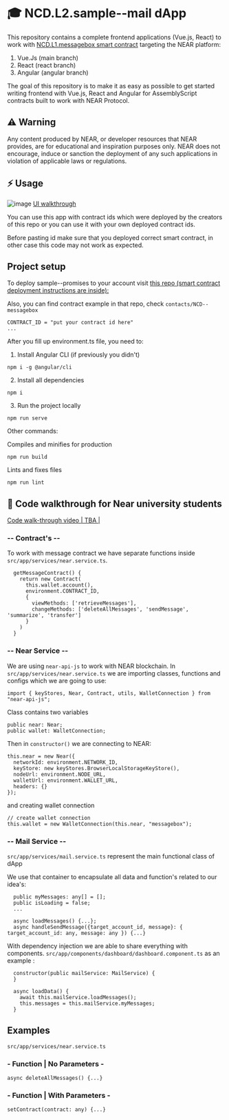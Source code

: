 #  🎓 NCD.L2.sample--mail dApp
This repository contains a complete frontend applications (Vue.js, React) to work with
<a href="https://github.com/Learn-NEAR/NCD--messagebox" target="_blank">NCD.L1.messagebox smart contract</a> targeting the NEAR platform:
1. Vue.Js (main branch)
2. React (react branch)
2. Angular (angular branch)

The goal of this repository is to make it as easy as possible to get started writing frontend with Vue.js, React and Angular for AssemblyScript contracts built to work with NEAR Protocol.


## ⚠️ Warning
Any content produced by NEAR, or developer resources that NEAR provides, are for educational and inspiration purposes only. NEAR does not encourage, induce or sanction the deployment of any such applications in violation of applicable laws or regulations.


## ⚡  Usage
![image](https://user-images.githubusercontent.com/15414351/173239812-6ce90ecf-b509-46fe-bd9c-6c296a623817.png)
<a href="" target="_blank">UI walkthrough</a>

You can use this app with contract ids which were deployed by the creators of this repo or you can use it with your own deployed contract ids.

Before pasting id make sure that you deployed correct smart contract, in other case this code may not work as expected.

## Project setup
To deploy sample--promises to your account visit <a href="https://github.com/Learn-NEAR/NCD--messagebox" target="_blank">this repo (smart contract deployment instructions are inside):</a>

Also, you can find contract example in that repo, check ```contacts/NCD--messagebox```


```
CONTRACT_ID = "put your contract id here"
...
```

After you fill up environment.ts file, you need to:

1. Install Angular CLI (if previously you didn't)
```
npm i -g @angular/cli
```

2. Install all dependencies
```
npm i
```
3. Run the project locally
```
npm run serve
```

Other commands:

Compiles and minifies for production
```
npm run build
```
Lints and fixes files
```
npm run lint
```

## 👀 Code walkthrough for Near university students

<a href="" >Code walk-through video | TBA |</a>

### -- Contract's --

To work with message contract we have separate functions inside ``` src/app/services/near.service.ts```.
```
  getMessageContract() {
    return new Contract(
      this.wallet.account(),
      environment.CONTRACT_ID,
      {
        viewMethods: ['retrieveMessages'],
        changeMethods: ['deleteAllMessages', 'sendMessage', 'summarize', 'transfer']
      }
    )
  }
```

### -- Near Service --

We are using ```near-api-js``` to work with NEAR blockchain. In ``` src/app/services/near.service.ts ``` we are importing classes, functions and configs which we are going to use:
```
import { keyStores, Near, Contract, utils, WalletConnection } from "near-api-js";
```

Class contains two variables
```
public near: Near;
public wallet: WalletConnection;
```

Then in ``` constructor() ``` we are connecting to NEAR:
```
this.near = new Near({
  networkId: environment.NETWORK_ID,
  keyStore: new keyStores.BrowserLocalStorageKeyStore(),
  nodeUrl: environment.NODE_URL,
  walletUrl: environment.WALLET_URL,
  headers: {}
});
``` 
and creating wallet connection
```
// create wallet connection
this.wallet = new WalletConnection(this.near, "messagebox");
```


### -- Mail Service --

``` src/app/services/mail.service.ts ``` represent the main functional class of dApp

We use that container to encapsulate all data and function's related to our idea's:
```
  public myMessages: any[] = [];
  public isLoading = false;
  ...
  
  async loadMessages() {...};
  async handleSendMessage({target_account_id, message}: { target_account_id: any, message: any }) {...}
```

With dependency injection we are able to share everything with components. ``` src/app/components/dashboard/dashboard.component.ts ``` as an example :
```
  constructor(public mailService: MailService) {
  }

  async loadData() {
    await this.mailService.loadMessages();
    this.messages = this.mailService.myMessages;
  }
```

## Examples
``` src/app/services/near.service.ts ```
### - Function | No Parameters -
```
async deleteAllMessages() {...}
```

### - Function | With Parameters -
```
setContract(contract: any) {...}
```
